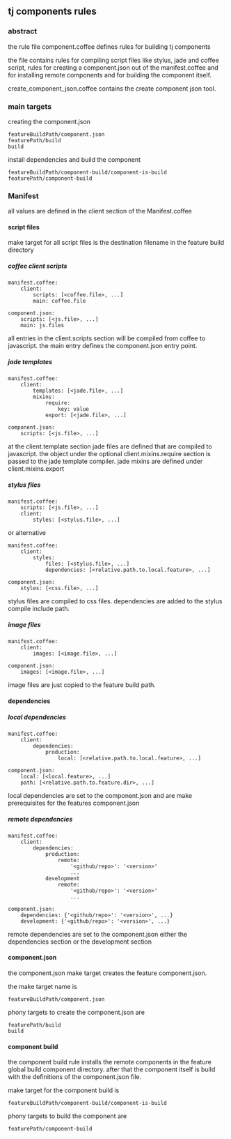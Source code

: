 ## tj components rules

### abstract

the rule file component.coffee defines rules for building tj components

the file contains rules for compiling script files like stylus, jade and coffee script,
rules for creating a component.json out of the manifest.coffee
and for installing remote components and for building the component itself.

create_component_json.coffee contains the create component json tool.

### main targets

creating the component.json

    featureBuildPath/component.json
    featurePath/build
    build

install dependencies and build the component

    featureBuildPath/component-build/component-is-build
    featurePath/component-build


### Manifest

all values are defined in the client section of the Manifest.coffee

#### script files

make target for all script files is the destination filename in the feature build directory

##### coffee client scripts

    manifest.coffee:
        client:
            scripts: [<coffee.file>, ...]
            main: coffee.file

    component.json:
        scripts: [<js.file>, ...]
        main: js.files

all entries in the client.scripts section will be compiled from coffee to javascript.
the main entry defines the component.json entry point.

##### jade templates

    manifest.coffee:
        client:
            templates: [<jade.file>, ...]
            mixins:
                require:
                    key: value
                export: [<jade.file>, ...]

    component.json:
        scripts: [<js.file>, ...]

at the client.template section jade files are defined that are compiled to javascript.
the object under the optional client.mixins.require section is passed to the jade template compiler.
jade mixins are defined under client.mixins.export

##### stylus files

    manifest.coffee:
        scripts: [<js.file>, ...]
        client:
            styles: [<stylus.file>, ...]


or alternative

    manifest.coffee:
        client:
            styles:
                files: [<stylus.file>, ...]
                dependencies: [<relative.path.to.local.feature>, ...]

    component.json:
        styles: [<css.file>, ...]


stylus files are compiled to css files. dependencies are added to the stylus compile include path.

##### image files

    manifest.coffee:
        client:
            images: [<image.file>, ...]

    component.json:
        images: [<image.file>, ...]

image files are just copied to the feature build path.

#### dependencies

##### local dependencies

    manifest.coffee:
        client:
            dependencies:
                production:
                    local: [<relative.path.to.local.feature>, ...]

    component.json:
        local: [<local.feature>, ...]
        path: [<relative.path.to.feature.dir>, ...]

local dependencies are set to the component.json and are make prerequisites for the features component.json


##### remote dependencies

    manifest.coffee:
        client:
            dependencies:
                production:
                    remote:
                        '<github/repo>': '<version>'
                        ...
                development
                    remote:
                        '<github/repo>': '<version>'
                        ...

    component.json:
        dependencies: {'<github/repo>': '<version>', ...}
        development: {'<github/repo>': '<version>', ...}


remote dependencies are set to the component.json either the dependencies section or the development section


#### component.json

the component.json make target creates the feature component.json.

the make target name is

    featureBuildPath/component.json

phony targets to create the component.json are

    featurePath/build
    build


#### component build

the component build rule installs the remote components in the feature global build component directory.
after that the component itself is build with the definitions of the component.json file.

make target for the component build is

    featureBuildPath/component-build/component-is-build

phony targets to build the component are

    featurePath/component-build





